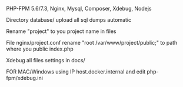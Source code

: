 PHP-FPM 5.6/7.3, Nginx, Mysql, Composer, Xdebug, Nodejs

Directory database/ upload all sql dumps automatic

Rename "project" to you project name in files

File nginx/project.conf rename "root /var/www/project/public;" to path where you public index.php


Xdebug all files settings in docs/

FOR MAC/Windows using IP host.docker.internal and edit php-fpm/xdebug.ini